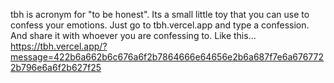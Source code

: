 tbh is acronym for "to be honest". Its a small little toy that you can use to confess your emotions. 
Just go to tbh.vercel.app and type a confession. And share it with whoever you are confessing to. 
Like this...
https://tbh.vercel.app/?message=422b6a662b6c676a6f2b7864666e64656e2b6a687f7e6a6767722b796e6a6f2b627f25
